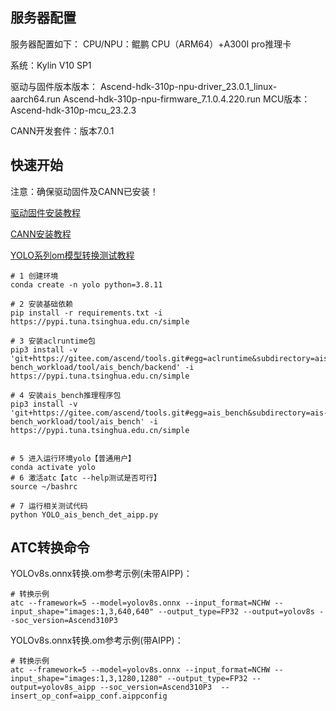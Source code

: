 ## 服务器配置
服务器配置如下：
CPU/NPU：鲲鹏 CPU（ARM64）+A300I pro推理卡

系统：Kylin V10 SP1

驱动与固件版本版本：
Ascend-hdk-310p-npu-driver_23.0.1_linux-aarch64.run
Ascend-hdk-310p-npu-firmware_7.1.0.4.220.run
MCU版本：Ascend-hdk-310p-mcu_23.2.3

CANN开发套件：版本7.0.1


## 快速开始
注意：确保驱动固件及CANN已安装！

[驱动固件安装教程](https://blog.csdn.net/weixin_45679938/article/details/142966488)

[CANN安装教程](https://blog.csdn.net/weixin_45679938/article/details/142994060)

[YOLO系列om模型转换测试教程](https://blog.csdn.net/weixin_45679938/article/details/142966255)
```
# 1 创建环境
conda create -n yolo python=3.8.11

# 2 安装基础依赖
pip install -r requirements.txt -i  https://pypi.tuna.tsinghua.edu.cn/simple

# 3 安装aclruntime包
pip3 install -v 'git+https://gitee.com/ascend/tools.git#egg=aclruntime&subdirectory=ais-bench_workload/tool/ais_bench/backend' -i https://pypi.tuna.tsinghua.edu.cn/simple

# 4 安装ais_bench推理程序包
pip3 install -v 'git+https://gitee.com/ascend/tools.git#egg=ais_bench&subdirectory=ais-bench_workload/tool/ais_bench' -i https://pypi.tuna.tsinghua.edu.cn/simple


# 5 进入运行环境yolo【普通用户】
conda activate yolo
# 6 激活atc【atc --help测试是否可行】
source ~/bashrc

# 7 运行相关测试代码
python YOLO_ais_bench_det_aipp.py
```

## ATC转换命令
YOLOv8s.onnx转换.om参考示例(未带AIPP)：
```
# 转换示例
atc --framework=5 --model=yolov8s.onnx --input_format=NCHW --input_shape="images:1,3,640,640" --output_type=FP32 --output=yolov8s --soc_version=Ascend310P3
```

YOLOv8s.onnx转换.om参考示例(带AIPP)：
```
# 转换示例
atc --framework=5 --model=yolov8s.onnx --input_format=NCHW --input_shape="images:1,3,1280,1280" --output_type=FP32 --output=yolov8s_aipp --soc_version=Ascend310P3  --insert_op_conf=aipp_conf.aippconfig
```